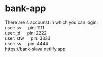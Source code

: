 # bank-app <br />

There are 4 accounst in which you can login: <br />
user: sv &emsp; pin: 1111 <br />
user: jd &emsp; pin: 2222 <br />
user: stw &emsp; pin: 3333 <br />
user: ss &emsp; pin: 4444 <br />
https://bank-slava.netlify.app

